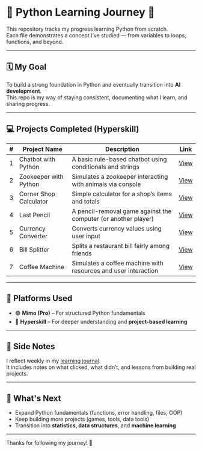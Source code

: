 # 🐍 Python Learning Journey 🚀

This repository tracks my progress learning Python from scratch.  
Each file demonstrates a concept I’ve studied — from variables to loops, functions, and beyond.

---

## 🗓️ My Goal

To build a strong foundation in Python and eventually transition into **AI development**.  
This repo is my way of staying consistent, documenting what I learn, and sharing progress.

---


## 💻 Projects Completed (Hyperskill)

| #   | Project Name                        | Description                                | Link                     |
|-----|-------------------------------------|--------------------------------------------|--------------------------|
| 1   | Chatbot with Python                 | A basic rule-based chatbot using conditionals and strings | [View](hyperskill-projects/01-Chatbot-with-Python) |
| 2   | Zookeeper with Python               | Simulates a zookeeper interacting with animals via console | [View](hyperskill-projects/02-Zookeper-with-Python) |
| 3   | Corner Shop Calculator              | Simple calculator for a shop’s items and totals | [View](hyperskill-projects/03-CornerShopCalc-with-Python) |
| 4   | Last Pencil                         | A pencil-removal game against the computer (or another player) | [View](hyperskill-projects/04-LastPencil-with-Python) |
| 5   | Currency Converter                  | Converts currency values using user input | [View](hyperskill-projects/05-CurrencyConverter-with-Python) |
| 6   | Bill Splitter                       | Splits a restaurant bill fairly among friends | [View](hyperskill-projects/06-BillSplitter-with-Python) |
| 7   | Coffee Machine                      | Simulates a coffee machine with resources and user interaction | [View](hyperskill-projects/07-CoffeMachine-with-Python) |
---

## 📌 Platforms Used

- 🟢 **Mimo (Pro)** – For structured Python fundamentals  
- 🔵 **Hyperskill** – For deeper understanding and **project-based learning**

---

## 🧠 Side Notes

I reflect weekly in my [learning journal](learning-journal/).  
It includes notes on what clicked, what didn’t, and lessons from building real projects.

---

## 📍 What's Next

- Expand Python fundamentals (functions, error handling, files, OOP)  
- Keep building more projects (games, tools, data tools)  
- Transition into **statistics, data structures**, and **machine learning**

---

Thanks for following my journey! 🙌


